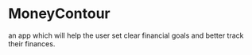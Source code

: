 # MoneyContour
an app which will help the user set clear financial goals and better track their finances.
